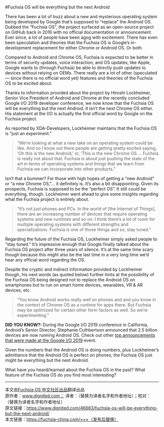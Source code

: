 #Fuchsia OS will be everything but the next Android

There has been a lot of buzz about a new and mysterious operating system being developed by Google that’s supposed to “replace” the Android OS. Dubbed the “Fuchsia OS“, the project surfaced as an open-source project on GitHub back in 2016 with no official documentation or announcement. Ever since, a lot of people have been agog with excitement. There has even been speculation and theories that the Fuchsia OS is Google’s in-development replacement for either Chrome or Android OS. Or both.

Compared to Android and Chrome OS, Fuchsia is expected to be better in terms of security updates, voice interaction, and OS updates; like Apple, Google wants to (through Fuchsia) be able to directly push updates to devices without relying on OEMs. There really are a lot of other (speculated — since there is no official word yet) features and theories of the Fuchsia OS to be excited about.

Thanks to information provided about the project by Hiroshi Lockheimer, Senior Vice President of Android and Chrome at the recently concluded Google I/O 2019 developer conference, we now know that the Fuchsia OS will be everything but the next Android. It isn’t the next Chrome OS either. His statement at the I/O is actually the first official word by Google on the Fuchsia project.

As reported by XDA-Developers, Lockheimer maintains that the Fuchsia OS is “just an experiment.”

>“We’re looking at what a new take on an operating system could be like. And so I know out there people are getting pretty excited saying, ‘Oh this is the new Android,’ or, ‘This is the new Chrome OS … Fuchsia is really not about that. Fuchsia is about just pushing the state of the art in terms of operating systems and things that we learn from Fuchsia we can incorporate into other products.”

Isn’t that a bummer? For those with high hopes of getting a “new Android” or “a new Chrome OS,”… it definitely is. It’s also a bit disappointing. Given its prospects, Fuchsia is supposed to be the “perfect OS”. It still could be everything, though. Lockheimer went ahead to give some insights regarding what the Fuchsia project is entirely about.

>“It’s not just phones and PCs. In the world of [the Internet of Things], there are an increasing number of devices that require operating systems and new runtimes and so on. I think there’s a lot of room for multiple operating systems with different strengths and specializations. Fuchsia is one of those things and so, stay tuned.”

Regarding the future of the Fuchsia OS, Lockheimer simply asked people to “stay tuned.” It’s impressive enough that Google finally talked about the Fuchsia OS project after three years of silence. It’s at the same time scary though because this might also be the last time in a very long time we’d hear any official word regarding the OS.

Despite the cryptic and indirect information provided by Lockheimer though, his next words (as quoted below) further hints at the possibility of the Fuchsia OS being designed not to replace the Android OS on smartphones but to run on smart home devices, wearables, VR & AR devices, etc.

>“You know Android works really well on phones and and you know in the context of Chrome OS as a runtime for apps there. But Fuchsia may be optimized for certain other form factors as well. So we’re experimenting.”

**DID YOU KNOW?:** During the Google I/O 2019 conference in California, Android’s Senior Director, Stephanie Cuthbertson announced that 2.5 billion devices are now running Android OS. Check out other [top announcements that were made at the Google I/O 2019](https://www.dignited.com/46618/google-i-o-2019-summarized-top-10-hardware-software-announcements/) event.

Given the numbers that the Android OS is doing numbers, plus Lockheimer’s admittance that the Android OS is perfect on phones, the Fuchsia OS just might be everything but the next Android.

What have you heard/learned about the Fuchsia OS in the past? What feature of the Fuchsia OS do you find most interesting?

***
本文由[Fuchsia OS 中文社区出品](https://fuchsia-china.com)翻译出品               
原作者：www.dignited.com； 译者：（替换为译者名字和作者地址）；校对： （替换为译者名字和作者地址）       
原文链接：https://www.dignited.com/46663/fuchsia-os-will-be-everything-but-the-next-android/      
本文链接：https://fuchsia-china.com/×××（发布后替换）
